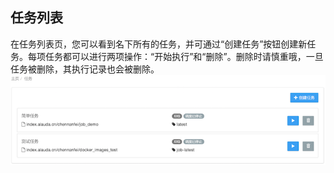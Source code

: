 ## 任务列表 ##

在任务列表页，您可以看到名下所有的任务，并可通过“创建任务”按钮创建新任务。每项任务都可以进行两项操作：“开始执行”和“删除”。删除时请慎重哦，一旦任务被删除，其执行记录也会被删除。
![](../../images/feature/job/job_list.png)